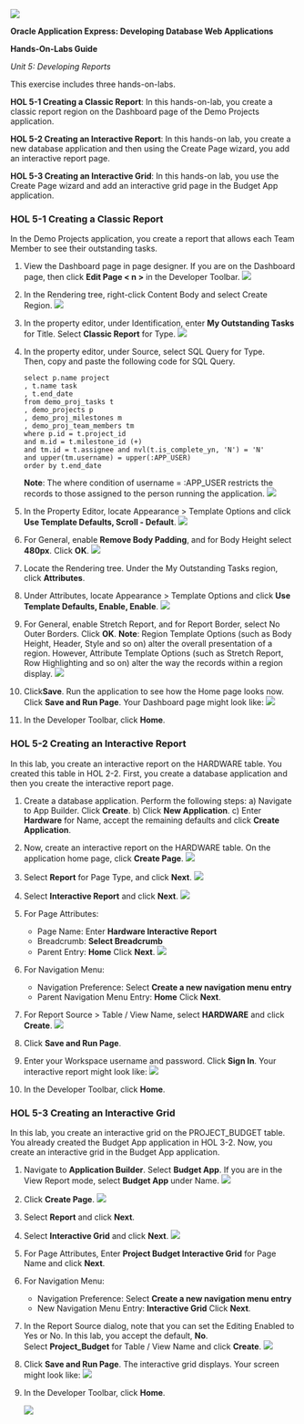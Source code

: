 ![](images/1a.PNG)

**Oracle Application Express: Developing Database Web Applications**

**Hands-On-Labs Guide**

*Unit 5: Developing Reports*

This exercise includes three hands-on-labs.

**HOL 5-1 Creating a Classic Report**: In this hands-on-lab, you create a classic report region on the Dashboard page of the Demo Projects application.

**HOL 5-2 Creating an Interactive Report**: In this hands-on lab, you create a new database application and then using the Create Page wizard, you add an interactive report page.

**HOL 5-3 Creating an Interactive Grid**: In this hands-on lab, you use the Create Page wizard and add an interactive grid page in the Budget App application.

### HOL 5-1 Creating a Classic Report
In the Demo Projects application, you create a report that allows each Team Member to see their outstanding tasks.

1. View the Dashboard page in page designer. If you are on the Dashboard page, then click **Edit Page < n >** in the Developer Toolbar.
    ![](images/1_1.png)

2. In the Rendering tree, right-click Content Body and select Create Region.
    ![](images/1_2.png)

3. In the property editor, under Identification, enter **My Outstanding Tasks** for Title. Select **Classic Report** for Type.
    ![](images/1_3.png)

4. In the property editor, under Source, select SQL Query for Type.   
   Then, copy and paste the following code for SQL Query.
    ```
    select p.name project
    , t.name task
    , t.end_date
    from demo_proj_tasks t
    , demo_projects p
    , demo_proj_milestones m
    , demo_proj_team_members tm
    where p.id = t.project_id
    and m.id = t.milestone_id (+)
    and tm.id = t.assignee and nvl(t.is_complete_yn, 'N') = 'N'
    and upper(tm.username) = upper(:APP_USER)
    order by t.end_date
    ```
    **Note**: The where condition of username = :APP_USER restricts the records to those assigned to the person running the application.
    ![](images/1_4.png)

5. In the Property Editor, locate Appearance > Template Options and click **Use Template Defaults, Scroll - Default**.
    ![](images/1_5.png)

6. For General, enable **Remove Body Padding**, and for Body Height select **480px**. Click **OK**.
    ![](images/1_6.png)

7. Locate the Rendering tree. Under the My Outstanding Tasks region, click **Attributes**.

8. Under Attributes, locate Appearance > Template Options and click **Use Template Defaults, Enable, Enable**.
    ![](images/1_8.png)

9.	For General, enable Stretch Report, and for Report Border, select No Outer Borders. Click **OK**.
**Note**: Region Template Options (such as Body Height, Header, Style and so on) alter the overall presentation of a region. However, Attribute Template Options (such as Stretch Report, Row Highlighting and so on) alter the way the records within a region display.
    ![](images/1_9.png)

10.	Click**Save**. Run the application to see how the Home page looks now. Click **Save and Run Page**. Your Dashboard page might look like:
    ![](images/1_10.png)

11.	In the Developer Toolbar, click **Home**.

### HOL 5-2 Creating an Interactive Report

In this lab, you create an interactive report on the HARDWARE table. You created this table in HOL 2-2. First, you create a database application and then you create the interactive report page.

1. Create a database application. Perform the following steps:
    a)	Navigate to App Builder. Click **Create**.
    b)	Click **New Application**.
    c)	Enter **Hardware** for Name, accept the remaining defaults and click **Create Application**. 

2. Now, create an interactive report on the HARDWARE table. On the application home page, click **Create Page**.
    ![](images/2_2.png)

3. Select **Report** for Page Type, and click **Next**.
    ![](images/2_3.png)

4. Select **Interactive Report** and click **Next**.
    ![](images/2_4.png)

5. For Page Attributes:
    - Page Name: Enter **Hardware Interactive Report**
    - Breadcrumb: **Select Breadcrumb**
    - Parent Entry: **Home**
    Click **Next**.
    ![](images/2_5.png)

6. For Navigation Menu:
    - Navigation Preference: Select **Create a new navigation menu entry**
    - Parent Navigation Menu Entry: **Home**
    Click **Next**.

7. For Report Source > Table / View Name, select **HARDWARE** and click **Create**.
    ![](images/2_6.png)

8. Click **Save and Run Page**. 

9. Enter your Workspace username and password. Click **Sign In**. Your interactive report might look like:
    ![](images/2_9.png)

10.	In the Developer Toolbar, click **Home**.

### HOL 5-3 Creating an Interactive Grid

In this lab, you create an interactive grid on the PROJECT_BUDGET table. You already created the Budget App application in HOL 3-2. Now, you create an interactive grid in the Budget App application.

1. Navigate to **Application Builder**. Select **Budget App**. If you are in the View Report mode, select **Budget App** under Name.
    ![](images/3_1.png)

2. Click **Create Page**.
    ![](images/3_2.png)

3. Select **Report** and click **Next**.

4. Select **Interactive Grid** and click **Next**.
    ![](images/3_4.png)

5. For Page Attributes, Enter **Project Budget Interactive Grid** for Page Name and click **Next**.

6. For Navigation Menu:
    - Navigation Preference: Select **Create a new navigation menu entry**
    - New Navigation Menu Entry: **Interactive Grid**
Click **Next**.

7. In the Report Source dialog, note that you can set the Editing Enabled to Yes or No. In this lab, you accept the default, **No**.  
Select **Project_Budget** for Table / View Name and click **Create**.
    ![](images/3_7.png)

8. Click **Save and Run Page**. The interactive grid displays. Your screen might look like:
    ![](images/3_8.png)

9.	In the Developer Toolbar, click **Home**.


    ![](images/last.png)


